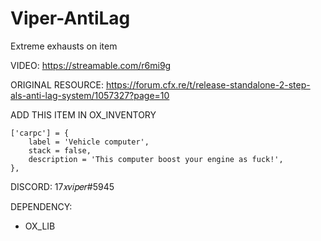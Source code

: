 # Viper-AntiLag
Extreme exhausts on item

VIDEO: https://streamable.com/r6mi9g


ORIGINAL RESOURCE: https://forum.cfx.re/t/release-standalone-2-step-als-anti-lag-system/1057327?page=10

ADD THIS ITEM IN OX_INVENTORY

	['carpc'] = {
		label = 'Vehicle computer',
		stack = false,
		description = 'This computer boost your engine as fuck!',
	},
  
  DISCORD: 17𝑥𝑣𝑖𝑝𝑒𝑟#5945


DEPENDENCY:
- OX_LIB
